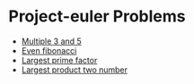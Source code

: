 # Project-euler Problems

- [Multiple 3 and 5](https://github.com/ashishdotme/code.ashish.me/blob/master/project-euler/01-multiple-3-and-5.js)
- [Even fibonacci](https://github.com/ashishdotme/code.ashish.me/blob/master/project-euler/02-even-fibonacci.js)
- [Largest prime factor](https://github.com/ashishdotme/code.ashish.me/blob/master/project-euler/03-largest-prime-factor.js)
- [Largest product two number](https://github.com/ashishdotme/code.ashish.me/blob/master/project-euler/04-largest-product-two-number.js)
